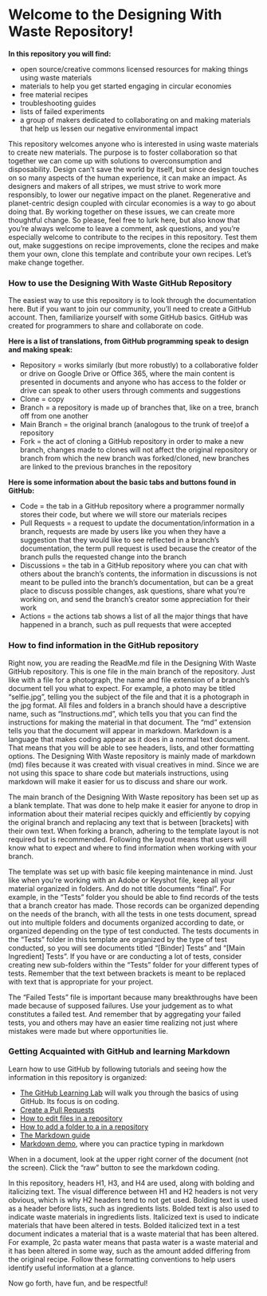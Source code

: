 # Welcome to the Designing With Waste Repository! 

**In this repository you will find:**
- open source/creative commons licensed resources for making things using waste materials
- materials to help you get started engaging in circular economies
- free material recipes
- troubleshooting guides
- lists of failed experiments
- a group of makers dedicated to collaborating on and making materials that help us lessen our negative environmental impact

This repository welcomes anyone who is interested in using waste materials to create new materials. The purpose is to foster collaboration so that together we can come up with solutions to overconsumption and disposability. Design can’t save the world by itself, but since design touches on so many aspects of the human experience, it can make an impact. As designers and makers of all stripes, we must strive to work more responsibly, to lower our negative impact on the planet. Regenerative and planet-centric design coupled with circular economies is a way to go about doing that. By working together on these issues, we can create more thoughtful change. So please, feel free to lurk here, but also know that you’re always welcome to leave a comment, ask questions, and you’re especially welcome to contribute to the recipes in this repository. Test them out, make suggestions on recipe improvements, clone the recipes and make them your own, clone this template and contribute your own recipes. Let’s make change together. 

### How to use the Designing With Waste GitHub Repository

The easiest way to use this repository is to look through the documentation here. But if you want to join our community, you’ll need to create a GitHub account. Then, familiarize yourself with some GitHub basics. GitHub was created for programmers to share and collaborate on code. 

**Here is a list of translations, from GitHub programming speak to design and making speak:**
- Repository = works similarly (but more robustly) to a collaborative folder or drive on Google Drive or Office 365, where the main content is presented in documents and anyone who has access to the folder or drive can speak to other users through comments and suggestions
- Clone = copy
- Branch = a repository is made up of branches that, like on a tree, branch off from one another
- Main Branch = the original branch (analogous to the trunk of tree)of a repository
- Fork = the act of cloning a GitHub repository in order to make a new branch, changes made to clones will not affect the original repository or branch from which the new branch was forked/cloned, new branches are linked to the previous branches in the repository

**Here is some information about the basic tabs and buttons found in GitHub:**
- Code = the tab in a GitHub repository where a programmer normally stores their code, but where we will store our materials recipes
- Pull Requests = a request to update the documentation/information in a branch, requests are made by users like you when they have a suggestion that they would like to see reflected in a branch’s documentation, the term pull request is used because the creator of the branch pulls the requested change into the branch
- Discussions = the tab in a GitHub repository where you can chat with others about the branch’s contents, the information in discussions is not meant to be pulled into the branch’s documentation, but can be a great place to discuss possible changes, ask questions, share what you’re working on, and send the branch’s creator some appreciation for their work
- Actions = the actions tab shows a list of all the major things that have happened in a branch, such as pull requests that were accepted

### How to find information in the GitHub repository

Right now, you are reading the ReadMe.md file in the Designing With Waste GitHub repository. This is one file in the main branch of the repository. Just like with a file for a photograph, the name and file extension of a branch’s document tell you what to expect. For example, a photo may be titled “selfie.jpg”, telling you the subject of the file and that it is a photograph in the jpg format. All files and folders in a branch should have a descriptive name, such as “Instructions.md”, which tells you that you can find the instructions for making the material in that document. The “md” extension tells you that the document will appear in markdown. Markdown is a language that makes coding appear as it does in a normal text document. That means that you will be able to see headers, lists, and other formatting options. The Designing With Waste repository is mainly made of markdown (md) files because it was created with visual creatives in mind. Since we are not using this space to share code but materials instructions, using markdown will make it easier for us to discuss and share our work.

The main branch of the Designing With Waste repository has been set up as a blank template. That was done to help make it easier for anyone to drop in information about their material recipes quickly and efficiently by copying the original branch and replacing any text that is between [brackets] with their own text. When forking a branch, adhering to the template layout is not required but is recommended. Following the layout means that users will know what to expect and where to find information when working with your branch. 

The template was set up with basic file keeping maintenance in mind. Just like when you’re working with an Adobe or Keyshot file, keep all your material organized in folders. And do not title documents “final”. For example, in the “Tests” folder you should be able to find records of the tests that a branch creator has made. Those records can be organized depending on the needs of the branch, with all the tests in one tests document, spread out into multiple folders and documents organized according to date, or organized depending on the type of test conducted. The tests documents in the “Tests” folder in this template are organized by the type of test conducted, so you will see documents titled “[Binder] Tests” and “[Main Ingredient] Tests”. If you have or are conducting a lot of tests, consider creating new sub-folders within the “Tests” folder for your different types of tests. Remember that the text between brackets is meant to be replaced with text that is appropriate for your project.

The “Failed Tests” file is important because many breakthroughs have been made because of supposed failures. Use your judgement as to what constitutes a failed test. And remember that by aggregating your failed tests, you and others may have an easier time realizing not just where mistakes were made but where opportunities lie. 

### Getting Acquainted with GitHub and learning Markdown

Learn how to use GitHub by following tutorials and seeing how the information in this repository is organized:

- [The GitHub Learning Lab](https://lab.github.com/githubtraining/introduction-to-github) will walk you through the basics of using GitHub. Its focus is on coding. 
- [Create a Pull Requests](https://docs.github.com/en/rest/reference/pulls#create-a-pull-request)
- [How to edit files in a repository](https://docs.github.com/en/github/managing-files-in-a-repository/editing-files-in-your-repository)
- [How to add a folder to a in a repository](https://github.community/t/add-a-folder/2304)
- [The Markdown guide](https://www.markdownguide.org/)
- [Markdown demo](http://markdown-it.github.io/), where you can practice typing in markdown 

When in a document, look at the upper right corner of the document (not the screen). Click the “raw” button to see the markdown coding. 

In this repository, headers H1, H3, and H4 are used, along with bolding and italicizing text. The visual difference between H1 and H2 headers is not very obvious, which is why H2 headers tend to not get used. Bolding text is used as a header before lists, such as ingredients lists. Bolded text is also used to indicate waste materials in ingredients lists. Italicized text is used to indicate materials that have been altered in tests. Bolded italicized text in a test document indicates a material that is a waste material that has been altered. For example, 2c pasta water means that pasta water is a waste material and it has been altered in some way, such as the amount added differing from the original recipe. Follow these formatting conventions to help users identify useful information at a glance.


Now go forth, have fun, and be respectful!

<!---
designingwithwaste/designingwithwaste is a ✨ special ✨ repository because its `README.md` (this file) appears on your GitHub profile.
You can click the Preview link to take a look at your changes.
--->
